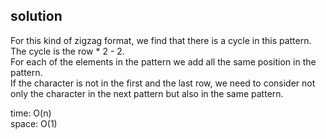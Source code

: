 ## solution
For this kind of zigzag format, we find that there is a cycle in this pattern. The cycle is the row * 2 - 2.<br>
For each of the elements in the pattern we add all the same position in the pattern.<br>
If the character is not in the first and the last row, we need to consider not only the character in the next pattern but also in the same pattern.

time: O(n)<br>
space: O(1)
